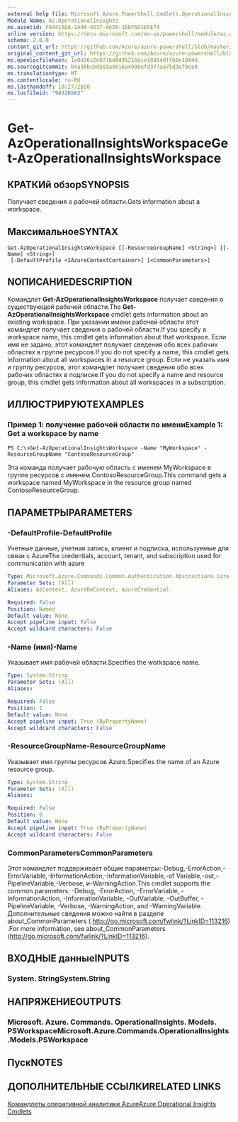 ```yaml
---
external help file: Microsoft.Azure.PowerShell.Cmdlets.OperationalInsights.dll-Help.xml
Module Name: Az.OperationalInsights
ms.assetid: F94415DA-1A4A-4D37-A626-1EDF5D1EFE74
online version: https://docs.microsoft.com/en-us/powershell/module/az.operationalinsights/get-azoperationalinsightsworkspace
schema: 2.0.0
content_git_url: https://github.com/Azure/azure-powershell/blob/master/src/OperationalInsights/OperationalInsights/help/Get-AzOperationalInsightsWorkspace.md
original_content_git_url: https://github.com/Azure/azure-powershell/blob/master/src/OperationalInsights/OperationalInsights/help/Get-AzOperationalInsightsWorkspace.md
ms.openlocfilehash: 1a0d36c2e871bd0495216bce18d84dff60e1044d
ms.sourcegitcommit: b4a38bcb0501a9016a4998efd377aa75d3ef9ce8
ms.translationtype: MT
ms.contentlocale: ru-RU
ms.lasthandoff: 10/27/2020
ms.locfileid: "94316563"
---
```

# <span data-ttu-id="27480-101">Get-AzOperationalInsightsWorkspace</span><span class="sxs-lookup"><span data-stu-id="27480-101">Get-AzOperationalInsightsWorkspace</span></span>

## <span data-ttu-id="27480-102">КРАТКИй обзор</span><span class="sxs-lookup"><span data-stu-id="27480-102">SYNOPSIS</span></span>
<span data-ttu-id="27480-103">Получает сведения о рабочей области.</span><span class="sxs-lookup"><span data-stu-id="27480-103">Gets information about a workspace.</span></span>

## <span data-ttu-id="27480-104">Максимальное</span><span class="sxs-lookup"><span data-stu-id="27480-104">SYNTAX</span></span>

```
Get-AzOperationalInsightsWorkspace [[-ResourceGroupName] <String>] [[-Name] <String>]
 [-DefaultProfile <IAzureContextContainer>] [<CommonParameters>]
```

## <span data-ttu-id="27480-105">NОПИСАНИЕ</span><span class="sxs-lookup"><span data-stu-id="27480-105">DESCRIPTION</span></span>
<span data-ttu-id="27480-106">Командлет **Get-AzOperationalInsightsWorkspace** получает сведения о существующей рабочей области.</span><span class="sxs-lookup"><span data-stu-id="27480-106">The **Get-AzOperationalInsightsWorkspace** cmdlet gets information about an existing workspace.</span></span>
<span data-ttu-id="27480-107">При указании имени рабочей области этот командлет получает сведения о рабочей области.</span><span class="sxs-lookup"><span data-stu-id="27480-107">If you specify a workspace name, this cmdlet gets information about that workspace.</span></span>
<span data-ttu-id="27480-108">Если имя не задано, этот командлет получает сведения обо всех рабочих областях в группе ресурсов.</span><span class="sxs-lookup"><span data-stu-id="27480-108">If you do not specify a name, this cmdlet gets information about all workspaces in a resource group.</span></span>
<span data-ttu-id="27480-109">Если не указать имя и группу ресурсов, этот командлет получает сведения обо всех рабочих областях в подписке.</span><span class="sxs-lookup"><span data-stu-id="27480-109">If you do not specify a name and resource group, this cmdlet gets information about all workspaces in a subscription.</span></span>

## <span data-ttu-id="27480-110">ИЛЛЮСТРИРУЮТ</span><span class="sxs-lookup"><span data-stu-id="27480-110">EXAMPLES</span></span>

### <span data-ttu-id="27480-111">Пример 1: получение рабочей области по имени</span><span class="sxs-lookup"><span data-stu-id="27480-111">Example 1: Get a workspace by name</span></span>
```
PS C:\>Get-AzOperationalInsightsWorkspace -Name "MyWorkspace" -ResourceGroupName "ContosoResourceGroup"
```

<span data-ttu-id="27480-112">Эта команда получает рабочую область с именем MyWorkspace в группе ресурсов с именем ContosoResourceGroup.</span><span class="sxs-lookup"><span data-stu-id="27480-112">This command gets a workspace named MyWorkspace in the resource group named ContosoResourceGroup.</span></span>

## <span data-ttu-id="27480-113">ПАРАМЕТРЫ</span><span class="sxs-lookup"><span data-stu-id="27480-113">PARAMETERS</span></span>

### <span data-ttu-id="27480-114">-DefaultProfile</span><span class="sxs-lookup"><span data-stu-id="27480-114">-DefaultProfile</span></span>
<span data-ttu-id="27480-115">Учетные данные, учетная запись, клиент и подписка, используемые для связи с Azure</span><span class="sxs-lookup"><span data-stu-id="27480-115">The credentials, account, tenant, and subscription used for communication with azure</span></span>

```yaml
Type: Microsoft.Azure.Commands.Common.Authentication.Abstractions.Core.IAzureContextContainer
Parameter Sets: (All)
Aliases: AzContext, AzureRmContext, AzureCredential

Required: False
Position: Named
Default value: None
Accept pipeline input: False
Accept wildcard characters: False
```

### <span data-ttu-id="27480-116">-Name (имя)</span><span class="sxs-lookup"><span data-stu-id="27480-116">-Name</span></span>
<span data-ttu-id="27480-117">Указывает имя рабочей области.</span><span class="sxs-lookup"><span data-stu-id="27480-117">Specifies the workspace name.</span></span>

```yaml
Type: System.String
Parameter Sets: (All)
Aliases:

Required: False
Position: 1
Default value: None
Accept pipeline input: True (ByPropertyName)
Accept wildcard characters: False
```

### <span data-ttu-id="27480-118">-ResourceGroupName</span><span class="sxs-lookup"><span data-stu-id="27480-118">-ResourceGroupName</span></span>
<span data-ttu-id="27480-119">Указывает имя группы ресурсов Azure.</span><span class="sxs-lookup"><span data-stu-id="27480-119">Specifies the name of an Azure resource group.</span></span>

```yaml
Type: System.String
Parameter Sets: (All)
Aliases:

Required: False
Position: 0
Default value: None
Accept pipeline input: True (ByPropertyName)
Accept wildcard characters: False
```

### <span data-ttu-id="27480-120">CommonParameters</span><span class="sxs-lookup"><span data-stu-id="27480-120">CommonParameters</span></span>
<span data-ttu-id="27480-121">Этот командлет поддерживает общие параметры:-Debug,-ErrorAction,-ErrorVariable,-InformationAction,-InformationVariable,-of Variable,-out,-PipelineVariable,-Verbose, и-WarningAction.</span><span class="sxs-lookup"><span data-stu-id="27480-121">This cmdlet supports the common parameters: -Debug, -ErrorAction, -ErrorVariable, -InformationAction, -InformationVariable, -OutVariable, -OutBuffer, -PipelineVariable, -Verbose, -WarningAction, and -WarningVariable.</span></span> <span data-ttu-id="27480-122">Дополнительные сведения можно найти в разделе about_CommonParameters ( http://go.microsoft.com/fwlink/?LinkID=113216) .</span><span class="sxs-lookup"><span data-stu-id="27480-122">For more information, see about_CommonParameters (http://go.microsoft.com/fwlink/?LinkID=113216).</span></span>

## <span data-ttu-id="27480-123">ВХОДНЫЕ данные</span><span class="sxs-lookup"><span data-stu-id="27480-123">INPUTS</span></span>

### <span data-ttu-id="27480-124">System. String</span><span class="sxs-lookup"><span data-stu-id="27480-124">System.String</span></span>

## <span data-ttu-id="27480-125">НАПРЯЖЕНИЕ</span><span class="sxs-lookup"><span data-stu-id="27480-125">OUTPUTS</span></span>

### <span data-ttu-id="27480-126">Microsoft. Azure. Commands. OperationalInsights. Models. PSWorkspace</span><span class="sxs-lookup"><span data-stu-id="27480-126">Microsoft.Azure.Commands.OperationalInsights.Models.PSWorkspace</span></span>

## <span data-ttu-id="27480-127">Пуск</span><span class="sxs-lookup"><span data-stu-id="27480-127">NOTES</span></span>

## <span data-ttu-id="27480-128">ДОПОЛНИТЕЛЬНЫЕ ССЫЛКИ</span><span class="sxs-lookup"><span data-stu-id="27480-128">RELATED LINKS</span></span>

[<span data-ttu-id="27480-129">Командлеты оперативной аналитики Azure</span><span class="sxs-lookup"><span data-stu-id="27480-129">Azure Operational Insights Cmdlets</span></span>](./Az.OperationalInsights.md)


